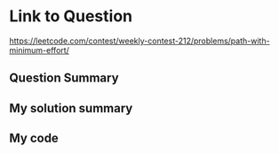 # Link to Question
https://leetcode.com/contest/weekly-contest-212/problems/path-with-minimum-effort/

## Question Summary

## My solution summary

## My code

